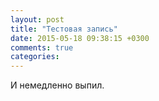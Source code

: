```yaml
---
layout: post
title: "Тестовая запись"
date: 2015-05-18 09:38:15 +0300
comments: true
categories: 
---
```


И немедленно выпил.
